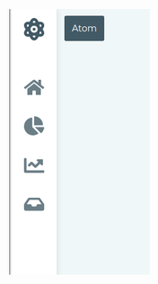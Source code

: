 ![Alt text](preview.png)

<!-- Reference -->

[Side Navigation Bar with Hover Effects]:https://www.youtube.com/watch?v=a04kmlM6BTU&t=435s
